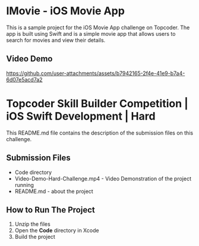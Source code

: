 # IMovie - iOS Movie App
This is a sample project for the iOS Movie App challenge on Topcoder. The app is built using Swift and is a simple movie app that allows users to search for movies and view their details.

## Video Demo 

<!-- play output video -->
https://github.com/user-attachments/assets/b7942165-2f4e-41e9-b7a4-6d07e5acd7a2


# Topcoder Skill Builder Competition | iOS Swift Development | Hard




This README.md file contains the description of the submission files on this challenge.

## Submission Files

- Code directory
- Video-Demo-Hard-Challenge.mp4 - Video Demonstration of the project running
- README.md - about the project

## How to Run The Project
1. Unzip the files
2. Open the <b>Code</b> directory in Xcode
3. Build the project
